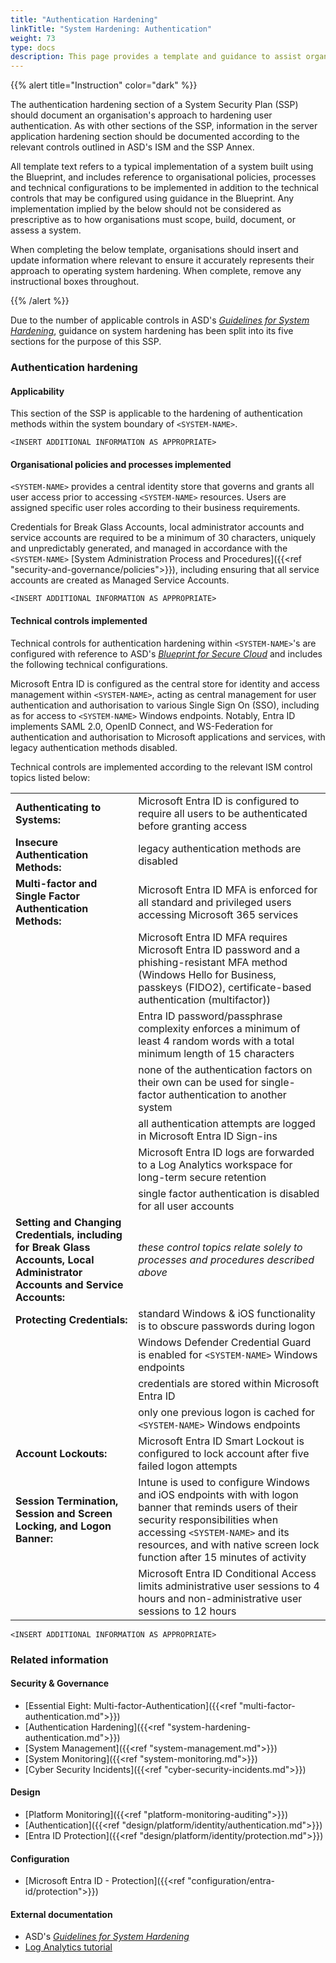 ```yaml
---
title: "Authentication Hardening"
linkTitle: "System Hardening: Authentication"
weight: 73
type: docs
description: This page provides a template and guidance to assist organisations in documenting their approach to authentication hardening associated with their system(s) built on ASD's Blueprint for Secure Cloud.
---
```


{{% alert title="Instruction" color="dark" %}}

The authentication hardening section of a System Security Plan (SSP) should document an organisation's approach to hardening user authentication. As with other sections of the SSP, information in the server application hardening section should be documented according to the relevant controls outlined in ASD's ISM and the SSP Annex.

All template text refers to a typical implementation of a system built using the Blueprint, and includes reference to organisational policies, processes and technical configurations to be implemented in addition to the technical controls that may be configured using guidance in the Blueprint. Any implementation implied by the below should not be considered as prescriptive as to how organisations must scope, build, document, or assess a system.

When completing the below template, organisations should insert and update information where relevant to ensure it accurately represents their approach to operating system hardening. When complete, remove any instructional boxes throughout. 

{{% /alert %}}

Due to the number of applicable controls in ASD's [*Guidelines for System Hardening*](https://www.cyber.gov.au/resources-business-and-government/essential-cyber-security/ism/cyber-security-guidelines/guidelines-system-hardening), guidance on system hardening has been split into its five sections for the purpose of this SSP.

### Authentication hardening

#### Applicability

This section of the SSP is applicable to the hardening of authentication methods within the system boundary of `<SYSTEM-NAME>`.

`<INSERT ADDITIONAL INFORMATION AS APPROPRIATE>`

#### Organisational policies and processes implemented

`<SYSTEM-NAME>` provides a central identity store that governs and grants all user access prior to accessing `<SYSTEM-NAME>` resources. Users are assigned specific user roles according to their business requirements.

Credentials for Break Glass Accounts, local administrator accounts and service accounts are required to be a minimum of 30 characters, uniquely and unpredictably generated, and managed in accordance with the `<SYSTEM-NAME>` [System Administration Process and Procedures]({{<ref "security-and-governance/policies">}}), including ensuring that all service accounts are created as Managed Service Accounts.

`<INSERT ADDITIONAL INFORMATION AS APPROPRIATE>`

#### Technical controls implemented

Technical controls for authentication hardening within  `<SYSTEM-NAME>`'s are configured with reference to ASD's [*Blueprint for Secure Cloud*](https://blueprint.asd.gov.au) and includes the following technical configurations.

Microsoft Entra ID is configured as the central store for identity and access management within `<SYSTEM-NAME>`, acting as central management for user authentication and authorisation to various Single Sign On (SSO), including as for access to `<SYSTEM-NAME>` Windows endpoints. Notably, Entra ID implements SAML 2.0, OpenID Connect, and WS-Federation for authentication and authorisation to Microsoft applications and services, with legacy authentication methods disabled.

Technical controls are implemented according to the relevant ISM control topics listed below:

<div class="no-band-table">

|                                                                                                                              |                                                                                                                                                                                                                                                        |
| ---------------------------------------------------------------------------------------------------------------------------- | ------------------------------------------------------------------------------------------------------------------------------------------------------------------------------------------------------------------------------------------------------ |
| **Authenticating to Systems:**                                                                                               | Microsoft Entra ID is configured to require all users to be authenticated before granting access                                                                                                                                                       |
| **Insecure Authentication Methods:**                                                                                         | legacy authentication methods are disabled                                                                                                                                                                                                             |
| **Multi-factor and Single Factor Authentication Methods:**                                                                   | Microsoft Entra ID MFA is enforced for all standard and privileged users accessing Microsoft 365 services                                                                                                                                              |
|                                                                                                                              | Microsoft Entra ID MFA requires Microsoft Entra ID password and a phishing-resistant MFA method (Windows Hello for Business, passkeys (FIDO2), certificate-based authentication (multifactor))                                                         |
|                                                                                                                              | Entra ID password/passphrase complexity enforces a minimum of least 4 random words with a total minimum length of 15 characters                                                                                                                        |
|                                                                                                                              | none of the authentication factors on their own can be used for single-factor authentication to another system                                                                                                                                         |
|                                                                                                                              | all authentication attempts are logged in Microsoft Entra ID Sign-ins                                                                                                                                                                                  |
|                                                                                                                              | Microsoft Entra ID logs are forwarded to a Log Analytics workspace for long-term secure retention                                                                                                                                                      |
|                                                                                                                              | single factor authentication is disabled for all user accounts                                                                                                                                                                                         |
| **Setting and Changing Credentials, including for Break Glass Accounts, Local Administrator Accounts and Service Accounts:** | *these control topics relate solely to processes and procedures described above*                                                                                                                                                                       |
| **Protecting Credentials:**                                                                                                  | standard Windows & iOS functionality is to obscure passwords during logon                                                                                                                                                                              |
|                                                                                                                              | Windows Defender Credential Guard is enabled for `<SYSTEM-NAME>` Windows endpoints                                                                                                                                                                     |
|                                                                                                                              | credentials are stored within Microsoft Entra ID                                                                                                                                                                                                       |
|                                                                                                                              | only one previous logon is cached for `<SYSTEM-NAME>` Windows endpoints                                                                                                                                                                                |
| **Account Lockouts:**                                                                                                        | Microsoft Entra ID Smart Lockout is configured to lock account after five failed logon attempts                                                                                                                                                        |
| **Session Termination, Session and Screen Locking, and Logon Banner:**                                                       | Intune is used to configure Windows and iOS endpoints with with logon banner that reminds users of their security responsibilities when accessing `<SYSTEM-NAME>` and its resources, and with native screen lock function after 15 minutes of activity |
|                                                                                                                              | Microsoft Entra ID Conditional Access limits administrative user sessions to 4 hours and non-administrative user sessions to 12 hours                                                                                                                  |

</div>

`<INSERT ADDITIONAL INFORMATION AS APPROPRIATE>`

### Related information

#### Security & Governance

- [Essential Eight: Multi-factor-Authentication]({{<ref "multi-factor-authentication.md">}})
- [Authentication Hardening]({{<ref "system-hardening-authentication.md">}})
- [System Management]({{<ref "system-management.md">}})
- [System Monitoring]({{<ref "system-monitoring.md">}})
- [Cyber Security Incidents]({{<ref "cyber-security-incidents.md">}})

#### Design

- [Platform Monitoring]({{<ref "platform-monitoring-auditing">}})
- [Authentication]({{<ref "design/platform/identity/authentication.md">}})
- [Entra ID Protection]({{<ref "design/platform/identity/protection.md">}})
  
#### Configuration

* [Microsoft Entra ID - Protection]({{<ref "configuration/entra-id/protection">}})

#### External documentation

- ASD's [*Guidelines for System Hardening*](https://www.cyber.gov.au/resources-business-and-government/essential-cyber-security/ism/cyber-security-guidelines/guidelines-system-hardening)
- [Log Analytics tutorial](https://learn.microsoft.com/azure/azure-monitor/logs/log-analytics-tutorial)